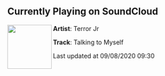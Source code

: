 ## Currently Playing on SoundCloud

[<img align="left" width="100" src="https://i1.sndcdn.com/artworks-OxIGjsFACIlB-0-t50x50.jpg">](https://soundcloud.com/terrorjr/talking-to-myself?in=terrorjr/sets/bop-city-2-terrorising-1)

**Artist**: Terror Jr 

**Track**: Talking to Myself

Last updated at 09/08/2020 09:30
